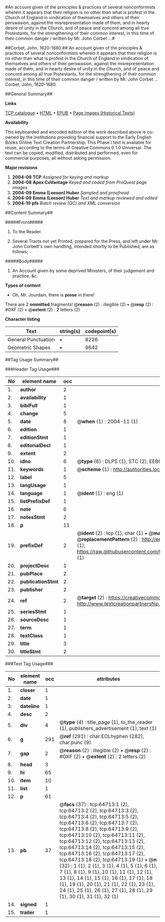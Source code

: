#An account given of the principles & practices of several nonconformists wherein it appears that their religion is no other than what is profest in the Church of England in vindication of themselves and others of their perswasion, against the misrepresentation made of them, and in hearty desire of unity in the Church, and of peace and concord among all true Protestants, for the strengthening of their common interest, in this time of their common danger / written by Mr. John Corbet ...#

##Corbet, John, 1620-1680.##
An account given of the principles & practices of several nonconformists wherein it appears that their religion is no other than what is profest in the Church of England in vindication of themselves and others of their perswasion, against the misrepresentation made of them, and in hearty desire of unity in the Church, and of peace and concord among all true Protestants, for the strengthening of their common interest, in this time of their common danger / written by Mr. John Corbet ...
Corbet, John, 1620-1680.

##General Summary##

**Links**

[TCP catalogue](http://www.ota.ox.ac.uk/tcp/)  • 
[HTML](http://tei.it.ox.ac.uk/tcp/Texts-HTML/free/A34/A34532.html)  • 
[EPUB](http://tei.it.ox.ac.uk/tcp/Texts-EPUB/free/A34/A34532.epub) • 
[Page images (Historical Texts)](https://data.historicaltexts.jisc.ac.uk/view?pubId=eebo-12629047e&pageId=eebo-12629047e-64713-1)

**Availability**

This keyboarded and encoded edition of the
	       work described above is co-owned by the institutions
	       providing financial support to the Early English Books
	       Online Text Creation Partnership. This Phase I text is
	       available for reuse, according to the terms of Creative
	       Commons 0 1.0 Universal. The text can be copied,
	       modified, distributed and performed, even for
	       commercial purposes, all without asking permission.

**Major revisions**

1. __2004-08__ __TCP__ *Assigned for keying and markup*
1. __2004-08__ __Apex CoVantage__ *Keyed and coded from ProQuest page images*
1. __2004-09__ __Emma (Leeson) Huber__ *Sampled and proofread*
1. __2004-09__ __Emma (Leeson) Huber__ *Text and markup reviewed and edited*
1. __2004-10__ __pfs__ *Batch review (QC) and XML conversion*

##Content Summary##

#####Front#####

1. To the Reader.

1. Several Tracts not yet Printed, prepared for the Press, and left under Mr. John Corbett's own handting, intended shortly to be Published, are as follows;

#####Body#####

1. An Account given by some deprived Ministers, of their judgement and practice, &c.

**Types of content**

  * Oh, Mr. Jourdain, there is **prose** in there!

There are 2 **ommitted** fragments! 
 @__reason__ (2) : illegible (2)  •  @__resp__ (2) : #OXF (2)  •  @__extent__ (2) : 2 letters (2)

**Character listing**


|Text|string(s)|codepoint(s)|
|---|---|---|
|General Punctuation|•|8226|
|Geometric Shapes|▪|9642|

##Tag Usage Summary##

###Header Tag Usage###

|No|element name|occ|attributes|
|---|---|---|---|
|1.|__author__|2||
|2.|__availability__|1||
|3.|__biblFull__|1||
|4.|__change__|5||
|5.|__date__|8| @__when__ (1) : 2004-11 (1)|
|6.|__edition__|1||
|7.|__editionStmt__|1||
|8.|__editorialDecl__|1||
|9.|__extent__|2||
|10.|__idno__|6| @__type__ (6) : DLPS (1), STC (2), EEBO-CITATION (1), OCLC (1), VID (1)|
|11.|__keywords__|1| @__scheme__ (1) : http://authorities.loc.gov/ (1)|
|12.|__label__|5||
|13.|__langUsage__|1||
|14.|__language__|1| @__ident__ (1) : eng (1)|
|15.|__listPrefixDef__|1||
|16.|__note__|6||
|17.|__notesStmt__|2||
|18.|__p__|11||
|19.|__prefixDef__|2| @__ident__ (2) : tcp (1), char (1)  •  @__matchPattern__ (2) : ([0-9\-]+):([0-9IVX]+) (1), (.+) (1)  •  @__replacementPattern__ (2) : http://eebo.chadwyck.com/downloadtiff?vid=$1&page=$2 (1), https://raw.githubusercontent.com/textcreationpartnership/Texts/master/tcpchars.xml#$1 (1)|
|20.|__projectDesc__|1||
|21.|__pubPlace__|2||
|22.|__publicationStmt__|2||
|23.|__publisher__|2||
|24.|__ref__|2| @__target__ (2) : https://creativecommons.org/publicdomain/zero/1.0/ (1), http://www.textcreationpartnership.org/docs/. (1)|
|25.|__seriesStmt__|1||
|26.|__sourceDesc__|1||
|27.|__term__|1||
|28.|__textClass__|1||
|29.|__title__|3||
|30.|__titleStmt__|2||


###Text Tag Usage###

|No|element name|occ|attributes|
|---|---|---|---|
|1.|__closer__|1||
|2.|__date__|1||
|3.|__dateline__|1||
|4.|__desc__|2||
|5.|__div__|4| @__type__ (4) : title_page (1), to_the_reader (1), publishers_advertisement (1), text (1)|
|6.|__g__|291| @__ref__ (291) : char:EOLhyphen (282), char:punc (9)|
|7.|__gap__|2| @__reason__ (2) : illegible (2)  •  @__resp__ (2) : #OXF (2)  •  @__extent__ (2) : 2 letters (2)|
|8.|__head__|3||
|9.|__hi__|65||
|10.|__item__|10||
|11.|__list__|1||
|12.|__p__|61||
|13.|__pb__|37| @__facs__ (37) : tcp:64713:1 (2), tcp:64713:2 (2), tcp:64713:3 (2), tcp:64713:4 (2), tcp:64713:5 (2), tcp:64713:6 (2), tcp:64713:7 (2), tcp:64713:8 (2), tcp:64713:9 (2), tcp:64713:10 (2), tcp:64713:11 (2), tcp:64713:12 (2), tcp:64713:13 (2), tcp:64713:14 (2), tcp:64713:15 (2), tcp:64713:16 (2), tcp:64713:17 (2), tcp:64713:18 (2), tcp:64713:19 (1)  •  @__n__ (32) : 1 (1), 2 (1), 3 (1), 4 (1), 5 (1), 6 (1), 7 (1), 8 (1), 9 (1), 10 (1), 11 (1), 12 (1), 13 (1), 14 (1), 15 (1), 16 (1), 17 (1), 18 (1), 19 (1), 20 (1), 21 (1), 22 (1), 23 (1), 24 (1), 25 (1), 26 (1), 27 (1), 28 (1), 29 (1), 30 (1), 31 (1), 32 (1)|
|14.|__signed__|1||
|15.|__trailer__|1||
